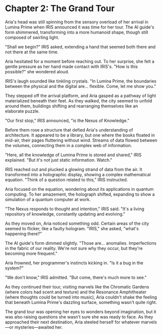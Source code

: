 # Chapter 2: The Grand Tour

Aria's head was still spinning from the sensory overload of her arrival in Lumina Prime when IRIS announced it was time for her tour. The AI guide's form shimmered, transforming into a more humanoid shape, though still composed of swirling light.

"Shall we begin?" IRIS asked, extending a hand that seemed both there and not there at the same time.

Aria hesitated for a moment before reaching out. To her surprise, she felt a gentle pressure as her hand made contact with IRIS's. "How is this possible?" she wondered aloud.

IRIS's laugh sounded like tinkling crystals. "In Lumina Prime, the boundaries between the physical and the digital are... flexible. Come, let me show you."

They stepped off the arrival platform, and Aria gasped as a pathway of light materialized beneath their feet. As they walked, the city seemed to unfold around them, buildings shifting and rearranging themselves like an elaborate puzzle.

"Our first stop," IRIS announced, "is the Nexus of Knowledge."

Before them rose a structure that defied Aria's understanding of architecture. It appeared to be a library, but one where the books floated in mid-air, their pages fluttering without wind. Streams of data flowed between the volumes, connecting them in a complex web of information.

"Here, all the knowledge of Lumina Prime is stored and shared," IRIS explained. "But it's not just static information. Watch."

IRIS reached out and plucked a glowing strand of data from the air. It transformed into a holographic display, showing a complex mathematical equation. "Think of a question related to this," IRIS instructed.

Aria focused on the equation, wondering about its applications in quantum computing. To her amazement, the holograph shifted, expanding to show a simulation of a quantum computer at work.

"The Nexus responds to thought and intention," IRIS said. "It's a living repository of knowledge, constantly updating and evolving."

As they moved on, Aria noticed something odd. Certain areas of the city seemed to flicker, like a faulty hologram. "IRIS," she asked, "what's happening there?"

The AI guide's form dimmed slightly. "Those are... anomalies. Imperfections in the fabric of our reality. We're not sure why they occur, but they're becoming more frequent."

Aria frowned, her programmer's instincts kicking in. "Is it a bug in the system?"

"We don't know," IRIS admitted. "But come, there's much more to see."

As they continued their tour, visiting marvels like the Chromatic Gardens (where colors had scent and texture) and the Resonance Amphitheater (where thoughts could be turned into music), Aria couldn't shake the feeling that beneath Lumina Prime's dazzling surface, something wasn't quite right.

The grand tour was opening her eyes to wonders beyond imagination, but it was also raising questions she wasn't sure she was ready to face. As they approached their next destination, Aria steeled herself for whatever marvels—or mysteries—awaited her.
